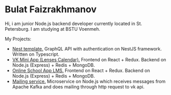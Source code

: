 # Bulat Faizrakhmanov
Hi, i am junior Node.js backend developer currently located in St. Petersburg. I am studying at BSTU Voenmeh. 

My Projects:
- [Nest template.](https://github.com/btfv/nest_template) GraphQL API with authentication on NestJS framework. Written on Typescript.
- [VK Mini App (Lenses Calendar).](https://vk.com/app7831897_152785695) Frontend on React + Redux. Backend on Node.js (Express) + Redis + MongoDB.
- [Online School App LMS.](https://btfv-app-student-client.herokuapp.com/) Frontend on React + Redux. Backend on Node.js (Express) + Redis + MongoDB.
- [Mailing service.](https://github.com/btfv/mailing_service/) Microservice on Node.js which reсeives messages from Apache Kafka and does mailing through http request to vk api.
<!-- - [Tanks Game.](https://github.com/btfv/TanksGame) My uni coursework. "Tanks" game written on C++ using SDL graphics library. -->
